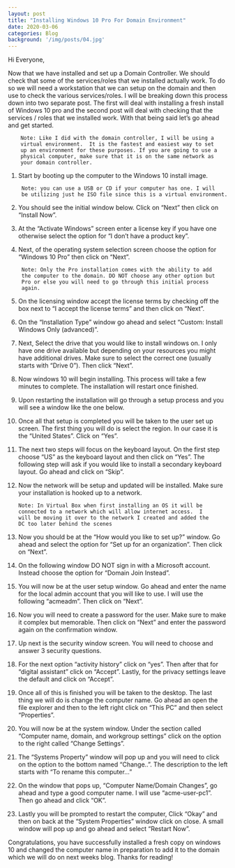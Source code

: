 ```yaml
---
layout: post
title: "Installing Windows 10 Pro For Domain Environment"
date: 2020-03-06
categories: Blog
background: '/img/posts/04.jpg'
---
```


Hi Everyone,

Now that we have installed and set up a Domain Controller. We should check that some of the services/roles
that we installed actually work. To do so we will need a workstation that we can setup on the domain and
then use to check the various services/roles. I will be breaking down this process down into two separate
post. The first will deal with installing a fresh install of Windows 10 pro and the second post will deal
with checking that the services / roles that we installed work. With that being said let’s go ahead and
get started. 

        Note: Like I did with the domain controller, I will be using a
        virtual environment.  It is the fastest and easiest way to set
        up an environment for these purposes. If you are going to use a
        physical computer, make sure that it is on the same network as
        your domain controller.

1. Start by booting up the computer to the Windows 10 install image.

        Note: you can use a USB or CD if your computer has one. I will
        be utilizing just he ISO file since this is a virtual environment.

2. You should see the initial window below. Click on “Next” then click on “Install Now”.

3. At the “Activate Windows” screen enter a license key if you have one otherwise select the option for
   “I don’t have a product key”.

4. Next, of the operating system selection screen choose the option for “Windows 10 Pro” then click on
   “Next”.

        Note: Only the Pro installation comes with the ability to add
        the computer to the domain. DO NOT choose any other option but
        Pro or else you will need to go through this initial process
        again.

5. On the licensing window accept the license terms by checking off the box next to “I accept the license
   terms” and then click on “Next”.

6. On the “Installation Type” window go ahead and select “Custom: Install Windows Only (advanced)”.

7. Next, Select the drive that you would like to install windows on. I only have one drive available but
   depending on your resources you might have additional drives. Make sure to select the correct one
   (usually starts with “Drive 0”). Then click “Next”.

8. Now windows 10 will begin installing. This process will take a few minutes to complete. The installation
   will restart once finished.

9. Upon restarting the installation will go through a setup process and you will see a window like the
   one below.

10.	Once all that setup is completed you will be taken to the user set up screen. The first thing you will
    do is select the region. In our case it is the “United States”. Click on “Yes”.

11.	The next two steps will focus on the keyboard layout. On the first step choose “US” as the keyboard
    layout and then click on “Yes”. The following step will ask if you would like to install a secondary
    keyboard layout. Go ahead and click on “Skip”.

12. Now the network will be setup and updated will be installed. Make sure your installation is hooked
    up to a network. 

        Note: In Virtual Box when first installing an OS it will be
        connected to a network which will allow internet access.  I
        will be moving it over to the network I created and added the
        DC too later behind the scenes

13. Now you should be at the “How would you like to set up?” window. Go ahead and select the option for
    “Set up for an organization”. Then click on “Next”.

14. On the following window DO NOT sign in with a Microsoft account. Instead choose the option for
    “Domain Join Instead”.

15. You will now be at the user setup window. Go ahead and enter the name for the local admin account
    that you will like to use. I will use the following “acmeadm”. Then click on “Next”.

16. Now you will need to create a password for the user. Make sure to make it complex but memorable.
    Then click on “Next” and enter the password again on the confirmation window.

17. Up next is the security window screen. You will need to choose and answer 3 security questions. 

18. For the next option “activity history” click on “yes”. Then after that for “digital assistant”
    click on “Accept”. Lastly, for the privacy settings leave the default and click on “Accept”.

19. Once all of this is finished you will be taken to the desktop. The last thing we will do is change
    the computer name. Go ahead an open the file explorer and then to the left right click on “This PC”
    and then select “Properties”.

20. You will now be at the system window. Under the section called “Computer name, domain, and workgroup
    settings” click on the option to the right called “Change Settings”.

21. The “Systems Property” window will pop up and you will need to click on the option to the bottom named
    “Change..”. The description to the left starts with “To rename this computer…”

22. On the window that pops up, “Computer Name/Domain Changes”, go ahead and type a good computer name. I
    will use “acme-user-pc1”. Then go ahead and click “OK”.

23. Lastly you will be prompted to restart the computer, Click “Okay” and then on back at the “System
    Properties” window click on close. A small window will pop up and go ahead and select “Restart Now”.

Congratulations, you have successfully installed a fresh copy on windows 10 and changed the computer name 
in preparation to add it to the domain which we will do on next weeks blog. Thanks for reading!
